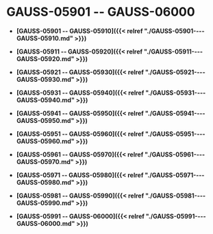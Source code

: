 # GAUSS-05901 -- GAUSS-06000<a name="ZH-CN_TOPIC_0302073159"></a>

-   **[GAUSS-05901 -- GAUSS-05910]({{< relref "./GAUSS-05901----GAUSS-05910.md" >}})**  

-   **[GAUSS-05911 -- GAUSS-05920]({{< relref "./GAUSS-05911----GAUSS-05920.md" >}})**  

-   **[GAUSS-05921 -- GAUSS-05930]({{< relref "./GAUSS-05921----GAUSS-05930.md" >}})**  

-   **[GAUSS-05931 -- GAUSS-05940]({{< relref "./GAUSS-05931----GAUSS-05940.md" >}})**  

-   **[GAUSS-05941 -- GAUSS-05950]({{< relref "./GAUSS-05941----GAUSS-05950.md" >}})**  

-   **[GAUSS-05951 -- GAUSS-05960]({{< relref "./GAUSS-05951----GAUSS-05960.md" >}})**  

-   **[GAUSS-05961 -- GAUSS-05970]({{< relref "./GAUSS-05961----GAUSS-05970.md" >}})**  

-   **[GAUSS-05971 -- GAUSS-05980]({{< relref "./GAUSS-05971----GAUSS-05980.md" >}})**  

-   **[GAUSS-05981 -- GAUSS-05990]({{< relref "./GAUSS-05981----GAUSS-05990.md" >}})**  

-   **[GAUSS-05991 -- GAUSS-06000]({{< relref "./GAUSS-05991----GAUSS-06000.md" >}})**  


